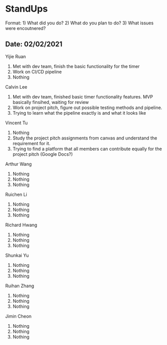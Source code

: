 # StandUps

Format: 1) What did you do? 2) What do you plan to do? 3) What issues were encoutnered?

## Date: 02/02/2021

Yijie Ruan 
1. Met with dev team, finish the basic functionality for the timer
2. Work on CI/CD pipeline
3. Nothing

Calvin Lee
1. Met with dev team, finished basic timer functionality features. MVP basically finsihed, waiting for review
2. Work on project pitch, figure out possible testing methods and pipeline. 
3. Trying to learn what the pipeline exactly is and what it looks like

Vincent Tu
1. Nothing
2. Study the project pitch assignments from canvas and understand the requirement for it. 
3. Trying to find a platform that all members can contribute equally for the project pitch (Google Docs?)

Arthur Wang
1. Nothing
2. Nothing
3. Nothing

Ruichen Li
1. Nothing
2. Nothing
3. Nothing

Richard Hwang
1. Nothing
2. Nothing
3. Nothing

Shunkai Yu
1. Nothing
2. Nothing
3. Nothing

Ruihan Zhang
1. Nothing
2. Nothing
3. Nothing

Jimin Cheon 
1. Nothing
2. Nothing
3. Nothing
